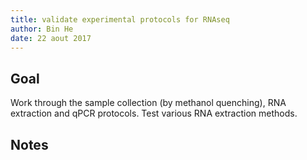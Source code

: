 ```yaml
---
title: validate experimental protocols for RNAseq 
author: Bin He
date: 22 aout 2017
---
```


## Goal

Work through the sample collection (by methanol quenching), RNA extraction and qPCR protocols. Test various RNA extraction methods.

## Notes

